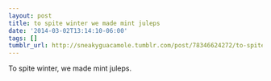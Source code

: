 ```yaml
---
layout: post
title: to spite winter we made mint juleps
date: '2014-03-02T13:14:10-06:00'
tags: []
tumblr_url: http://sneakyguacamole.tumblr.com/post/78346624272/to-spite-winter-we-made-mint-juleps
---
```

To spite winter, we made mint juleps.
